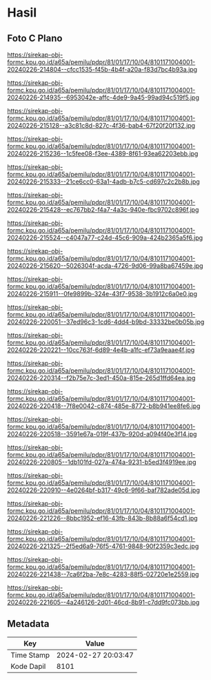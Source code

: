 # Hasil

## Foto C Plano

https://sirekap-obj-formc.kpu.go.id/a65a/pemilu/pdpr/81/01/17/10/04/8101171004001-20240226-214804--cfcc1535-f45b-4b4f-a20a-f83d7bc4b93a.jpg

https://sirekap-obj-formc.kpu.go.id/a65a/pemilu/pdpr/81/01/17/10/04/8101171004001-20240226-214935--6953042e-affc-4de9-9a45-99ad94c519f5.jpg

https://sirekap-obj-formc.kpu.go.id/a65a/pemilu/pdpr/81/01/17/10/04/8101171004001-20240226-215128--a3c81c8d-827c-4f36-bab4-67f20f20f132.jpg

https://sirekap-obj-formc.kpu.go.id/a65a/pemilu/pdpr/81/01/17/10/04/8101171004001-20240226-215236--1c5fee08-f3ee-4389-8f61-93ea62203ebb.jpg

https://sirekap-obj-formc.kpu.go.id/a65a/pemilu/pdpr/81/01/17/10/04/8101171004001-20240226-215333--21ce6cc0-63a1-4adb-b7c5-cd697c2c2b8b.jpg

https://sirekap-obj-formc.kpu.go.id/a65a/pemilu/pdpr/81/01/17/10/04/8101171004001-20240226-215428--ec767bb2-f4a7-4a3c-940e-fbc9702c896f.jpg

https://sirekap-obj-formc.kpu.go.id/a65a/pemilu/pdpr/81/01/17/10/04/8101171004001-20240226-215524--c4047a77-c24d-45c6-909a-424b2365a5f6.jpg

https://sirekap-obj-formc.kpu.go.id/a65a/pemilu/pdpr/81/01/17/10/04/8101171004001-20240226-215620--5026304f-acda-4726-9d06-99a8ba67459e.jpg

https://sirekap-obj-formc.kpu.go.id/a65a/pemilu/pdpr/81/01/17/10/04/8101171004001-20240226-215911--0fe9899b-324e-43f7-9538-3b1912c6a0e0.jpg

https://sirekap-obj-formc.kpu.go.id/a65a/pemilu/pdpr/81/01/17/10/04/8101171004001-20240226-220051--37ed96c3-1cd6-4dd4-b9bd-33332be0b05b.jpg

https://sirekap-obj-formc.kpu.go.id/a65a/pemilu/pdpr/81/01/17/10/04/8101171004001-20240226-220221--10cc763f-6d89-4e4b-a1fc-ef73a9eaae4f.jpg

https://sirekap-obj-formc.kpu.go.id/a65a/pemilu/pdpr/81/01/17/10/04/8101171004001-20240226-220314--f2b75e7c-3ed1-450a-815e-265d1ffd64ea.jpg

https://sirekap-obj-formc.kpu.go.id/a65a/pemilu/pdpr/81/01/17/10/04/8101171004001-20240226-220418--7f8e0042-c874-485e-8772-b8b941ee8fe6.jpg

https://sirekap-obj-formc.kpu.go.id/a65a/pemilu/pdpr/81/01/17/10/04/8101171004001-20240226-220518--3591e67a-019f-437b-920d-a094f40e3f14.jpg

https://sirekap-obj-formc.kpu.go.id/a65a/pemilu/pdpr/81/01/17/10/04/8101171004001-20240226-220805--1db101fd-027a-474a-9231-b5ed3f4919ee.jpg

https://sirekap-obj-formc.kpu.go.id/a65a/pemilu/pdpr/81/01/17/10/04/8101171004001-20240226-220910--4e0264bf-b317-49c6-9f66-baf782ade05d.jpg

https://sirekap-obj-formc.kpu.go.id/a65a/pemilu/pdpr/81/01/17/10/04/8101171004001-20240226-221226--8bbc1952-ef16-43fb-843b-8b88a6f54cd1.jpg

https://sirekap-obj-formc.kpu.go.id/a65a/pemilu/pdpr/81/01/17/10/04/8101171004001-20240226-221325--2f5ed6a9-76f5-4761-9848-90f2359c3edc.jpg

https://sirekap-obj-formc.kpu.go.id/a65a/pemilu/pdpr/81/01/17/10/04/8101171004001-20240226-221438--7ca6f2ba-7e8c-4283-88f5-02720e1e2559.jpg

https://sirekap-obj-formc.kpu.go.id/a65a/pemilu/pdpr/81/01/17/10/04/8101171004001-20240226-221605--4a246126-2d01-46cd-8b91-c7dd9fc073bb.jpg


## Metadata

| Key        | Value               |
| ---------- | ------------------- |
| Time Stamp | 2024-02-27 20:03:47 |
| Kode Dapil | 8101                |




